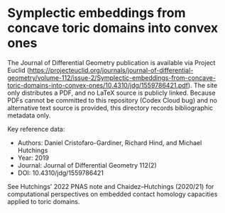 # Symplectic embeddings from concave toric domains into convex ones

The Journal of Differential Geometry publication is available via Project Euclid
(https://projecteuclid.org/journals/journal-of-differential-geometry/volume-112/issue-2/Symplectic-embeddings-from-concave-toric-domains-into-convex-ones/10.4310/jdg/1559786421.pdf).
The site only distributes a PDF, and no LaTeX source is publicly linked. Because PDFs cannot be
committed to this repository (Codex Cloud bug) and no alternative text source is provided, this
directory records bibliographic metadata only.

Key reference data:

- Authors: Daniel Cristofaro-Gardiner, Richard Hind, and Michael Hutchings
- Year: 2019
- Journal: Journal of Differential Geometry 112(2)
- DOI: 10.4310/jdg/1559786421

See Hutchings' 2022 PNAS note and Chaidez–Hutchings (2020/21) for computational perspectives on
embedded contact homology capacities applied to toric domains.
